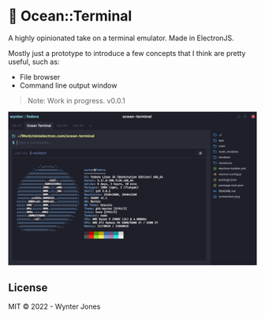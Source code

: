 # 🌊 Ocean::Terminal

A highly opinionated take on a terminal emulator. Made in ElectronJS.

Mostly just a prototype to introduce a few concepts that I think are pretty useful, such as:

- File browser
- Command line output window

> Note: Work in progress. v0.0.1

<img src="/screenshot.png" alt="Ocean Terminal" />

## License

MIT © 2022 - Wynter Jones
